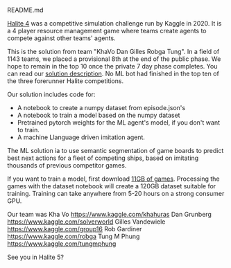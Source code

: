 README.md

[Halite 4](https://www.kaggle.com/c/halite/) was a competitive simulation challenge run by Kaggle in 2020. It is a 4 player resource management game where teams create agents to compete against other teams' agents.

This is the solution from team "KhaVo Dan Gilles Robga Tung". In a field of 1143 teams, we placed a provisional 8th at the end of the public phase. We hope to remain in the top 10 once the private 7 day phase completes. You can read our [solution description](https://www.kaggle.com/c/halite/discussion/183312). No ML bot had finished in the top ten of the three forerunner Halite competitions.

Our solution includes code for:
- A notebook to create a numpy dataset from episode.json's
- A notebook to train a model based on the numpy dataset
- Pretrained pytorch weights for the ML agent's model, if you don't want to train.
- A machine Llanguage driven imitation agent.

The ML solution ia to use semantic segmentation of game boards to predict best next actions for a fleet of competing ships, based on imitating thousands of previous competitor games.

If you want to train a model, first download [11GB of games](https://www.kaggle.com/robga/halitegames/).  Processing the games with the dataset notebook will create a 120GB dataset suitable for training. Training can take anywhere from 5-20 hours on a strong consumer GPU.

Our team was
Kha Vo https://www.kaggle.com/khahuras
Dan Grunberg https://www.kaggle.com/solverworld
Gilles Vandewiele https://www.kaggle.com/group16
Rob Gardiner https://www.kaggle.com/robga
Tung M Phung https://www.kaggle.com/tungmphung


See you in Halite 5?

